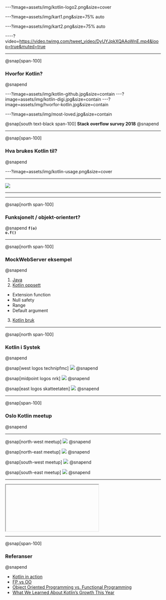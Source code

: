 ---?image=assets/img/kotlin-logo2.png&size=cover

---?image=assets/img/kart1.png&size=75% auto

---?image=assets/img/kart2.png&size=75% auto

----?video=https://video.twimg.com/tweet_video/DyUYJpkXQAAoWnE.mp4&loop=true&muted=true

---
@snap[span-100]
### Hvorfor Kotlin?
@snapend

---?image=assets/img/kotlin-github.jpg&size=contain
---?image=assets/img/kotlin-digi.jpg&size=contain
---?image=assets/img/hvorfor-kotlin.jpg&size=contain

---?image=assets/img/most-loved.jpg&size=contain

@snap[south text-black span-100]
**Stack overflow survey 2018**
@snapend

---

@snap[span-100]
### Hva brukes Kotlin til?
@snapend

---?image=assets/img/kotlin-usage.png&size=cover

---

![](assets/img/talk-is-cheap-show-me-the-code.jpg)

---

---
@snap[north span-100]
### Funksjonelt / objekt-orientert?
@snapend
**`f(o)`**
<br>
**`o.f()`**

---
@snap[north span-100]
### MockWebServer eksempel
@snapend

1. [Java](https://github.com/square/okhttp/tree/master/mockwebserver#example)
2. [Kotlin oppsett](https://github.com/Skatteetaten/gobo/blob/master/src/test/kotlin/no/skatteetaten/aurora/gobo/integration/mockWebServer.kt#L55)
  * Extension function
  * Null safety
  * Range
  * Default argument
3. [Kotlin bruk](https://github.com/Skatteetaten/gobo/blob/master/src/test/kotlin/no/skatteetaten/aurora/gobo/integration/boober/UserSettingsServiceTest.kt#L32)

---
@snap[north span-100]
### Kotlin i Systek
@snapend

@snap[west logos technipfmc]
![](assets/img/technipfmc-logo.png)
@snapend

@snap[midpoint logos nrk]
![](assets/img/nrk-logo.gif)
@snapend

@snap[east logos skatteetaten]
![](assets/img/skatteetaten-logo.png)
@snapend

---
@snap[span-100]
### Oslo Kotlin meetup
@snapend

---

@snap[north-west meetup]
![](assets/img/kotlin-meetup1.jpg)
@snapend

@snap[north-east meetup]
![](assets/img/kotlin-meetup3.jpg)
@snapend

@snap[south-west meetup]
![](assets/img/kotlin-meetup2.jpg)
@snapend

@snap[south-east meetup]
![](assets/img/kotlin-meetup4.jpg)
@snapend

---

<iframe class="stretch" data-src="https://www.meetup.com/meetup-group-nWeRbyMu/"></iframe>

---
@snap[span-100]
### Referanser
@snapend

* [Kotlin in action](https://www.amazon.com/Kotlin-Action-Dmitry-Jemerov/dp/1617293296)
* [FP vs OO](https://blog.cleancoder.com/uncle-bob/2018/04/13/FPvsOO.html)
* [Object Oriented Programming vs. Functional Programming](https://www.codenewbie.org/blogs/object-oriented-programming-vs-functional-programming)
* [What We Learned About Kotlin’s Growth This Year](https://thenewstack.io/what-we-learned-about-kotlins-growth-this-year/)

